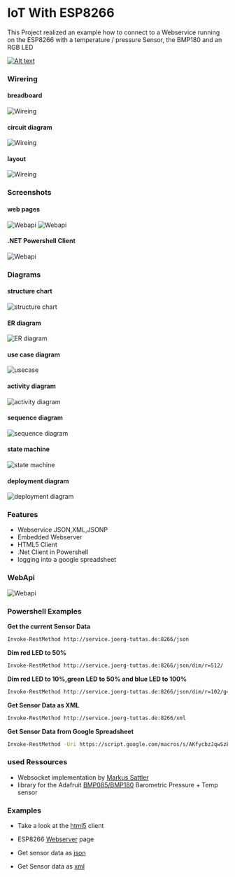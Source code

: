 # IoT With ESP8266
This Project realized an example how to connect to a Webservice running on the ESP8266 with a temperature / pressure Sensor, the BMP180 and an RGB LED

[![Alt text](https://img.youtube.com/vi/_6Ki8T2blc0/0.jpg)](https://www.youtube.com/watch?v=_6Ki8T2blc0)

### Wirering
#### breadboard
![Wireing](doc/aufbau_Steckplatine.png)
#### circuit diagram
![Wireing](doc/aufbau_Schaltplan.png)
#### layout
![Wireing](doc/aufbau_Leiterplatte.png)

### Screenshots
#### web pages
![Webapi](doc/index_html.png)
![Webapi](doc/config_html.png)
#### .NET Powershell Client
![Webapi](doc/client.PNG)
### Diagrams
#### structure chart
![structure chart](doc/setup.png)
#### ER diagram
![ER diagram](doc/ER-Diagramm.png)
#### use case diagram
![usecase](doc/usecase.png)
#### activity diagram
![activity diagram](doc/activity.png)
#### sequence diagram
![sequence diagram](doc/sequenz.png)
#### state machine
![state machine](doc/zustand.png)
#### deployment diagram
![deployment diagram](doc/verteilung.png)
### Features
  - Webservice JSON,XML,JSONP
  - Embedded Webserver
  - HTML5 Client
  - .Net Client in Powershell
  - logging into a google spreadsheet

### WebApi
![Webapi](doc/requests.png)

### Powershell Examples

**Get the current Sensor Data**
```sh
Invoke-RestMethod http://service.joerg-tuttas.de:8266/json
```
**Dim red LED to 50%**
```sh
Invoke-RestMethod http://service.joerg-tuttas.de:8266/json/dim/r=512/
```
**Dim red LED to 10%,green LED to 50% and blue LED to 100%**
```sh
Invoke-RestMethod http://service.joerg-tuttas.de:8266/json/dim/r=102/g=512/b=1023/
```
**Get Sensor Data as XML**
```sh
Invoke-RestMethod http://service.joerg-tuttas.de:8266/xml
```
**Get Sensor Data from Google Spreadsheet**
```sh
Invoke-RestMethod -Uri https://script.google.com/macros/s/AKfycbzJqwSzEzhEhr9KIRHGrhXSypd-5MbWLsigN4BUvg-ivvq9GPsq/exec?mac=5c:cf:7f:d0:1f:21:
```

### used Ressources
- Websocket implementation by [Markus Sattler]
- library for the Adafruit [BMP085/BMP180] Barometric Pressure + Temp sensor

### Examples

- Take a look at the [html5] client
- ESP8266 [Webserver] page
- Get sensor data as [json]
- Get Sensor data as [xml]

   [html5]: <http://htmlpreview.github.io/?https://github.com/jtuttas/ESP8266/blob/final/public_html/index.html>
   [Webserver]: <http://service.joerg-tuttas.de:8266/index.html>
   [json]: <http://service.joerg-tuttas.de:8266/json>
   [xml]: <http://service.joerg-tuttas.de:8266/xml>
   [Markus Sattler]: <https://github.com/Links2004/arduinoWebSockets>
   [BMP085/BMP180]: <https://github.com/adafruit/Adafruit-BMP085-Library>
